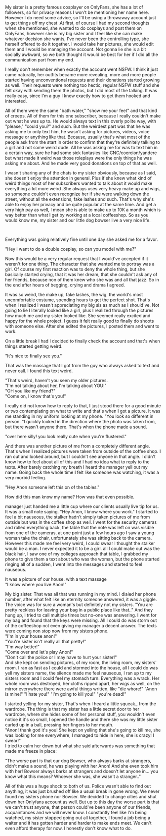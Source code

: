 My sister is a pretty famous cosplayer on OnlyFans, she has a lot of followers, so for privacy reasons I won't be mentioning her name here. However I do need some advice, so I'll be using a throwaway account just to get things off my chest .At first, of course I had my second thoughts when she mentioned, she wanted to do cosplays and post them on OnlyFans, however she is my big  sister and I feel like she can make whatever decision she wants, I've never been the controlling type, she herself offered to do it together. I would take her pictures, she would edit them and I would be managing the account. Not gonna lie she is a bit socially awkward, so we both thought it would be best for her if I did all the communication part from my end. 

I really don't remember when exactly the account went NSFW. I think it just came naturally, her outfits became more revealing, more and more people started having unconventional  requests and their donations started growing as well. Their requests were nothing too hectic, regular NSFW stuff and she felt okay with sending them the photos, but I did most of the talking. It was really easy, since I'm a guy I knew exactly how to get them hooked and interested.

All of them were the same "bath water," "show me your feet" and that kind of creeps. All of them for this one subscriber, because I really couldn't make out what he was up to. He would always text in this overly polite way, with "please," "could you?" and such. But the weirdest part was that he was asking me to only text him, he wasn't asking for pictures, videos, voice message or anything like that. Because, usually that's what most of the people ask from the start in order to confirm that they're definitely talking to a girl and not some weird dude. All he was asking me for was to text him in a certain way, sure he had some sick fantasies like CNC/coercion/yandere but what made it weird was those roleplays were the only things he was asking me about. And he made very good donations on top of that as well.

I wasn't sharing any of the chats to my sister obviously, because as I said, she doesn't enjoy the attention in general. Plus if she knew what kind of weird things most of her subscribers wanted to talk about it would make everything a lot more weird .She always uses very heavy make up and wigs, so someone couldn't even recognize her if she were walking down the street, without all the extensions, fake lashes and such. That's why she's able to enjoy her privacy and be quite popular at the same time. And get a very high pay as well, I mean she is able to make up to 10K a month which is way better than what I get by working at a local coffeeshop. So as you would know me, my sister and our little dog bowser live a very nice life.

&#x200B;

Everything was going relatively fine until one day she asked me for a favor.

"Hey I want to do a double cosplay, so can you model with me?"

Now this would be a very regular request that I would've accepted if it weren't for one thing. The character that she wanted me to portray was a girl. Of course my first reaction was to deny the whole thing, but she basically started crying, that it was her dream, that she couldn't ask any of her friends, because non of them knew who she was and all that jazz. So in the end after hours of begging, crying and drama I agreed.

It was so weird, the make up, fake lashes, the wig, the world's most uncomfortable costume, spending hours to get the perfect shot. That's when I realized I wasn't appreciating my big sis as much as I should've. Not going to lie I literally looked like a girl, plus I realized through the pictures how much me and my sister looked like. She seemed really excited and happy for the whole project. I guess it felt really good to finally do shoots with someone else.  After she edited the pictures, I posted them and went to work.

On a little break I had I decided to finally check the account and that's when things started getting weird.

"It's nice to finally see you."

That was the massage that I got from the guy who always asked to text and never call. I found this text weird.

"That's weird, haven't  you seen my older pictures.   
"I'm not talking about her, I'm talking about YOU!"  
"OH you like my friend?"  
 "Come on, I know that's you!"   


I really did not know how to reply to that, I just stood there for a good minute or two contemplating on what to write and that's when I got a picture. It was me standing in my uniform looking at my phone. "You look so different in person. "I quickly looked in the direction where the photo was taken from, but there wasn't anyone there. That's when the phone made a sound. 

"over here silly! you look really cute when you're flustered."   


And there was another picture of me from a completely different angle. That's when I realized pictures were taken from outside of the coffee shop. I ran out and looked around, but I couldn't see anyone in that angle. I didn't know how to feel about all of this and I had no idea what to reply to the texts. After barely catching my breath I heard the manager yell out my name. Going back the whole time I felt like someone was watching, it was a very morbid feeling.   


"Hey Anon someone left this on of the tables."  


How did this man know my name? How was that even possible.

manager just handed me a little cup where our clients usually live tip for us. It was a small note saying. "Hey Anon, I know where you work." I started to feel a bit nauseous, the stalker hadn't simply taken pictures of me from outside but was in the coffee shop as well. I went for the security cameras and rolled everything back, the table that the note was left on was visible from one of the cameras, at one point just a few hours ago I saw a young woman take the chair, unfortunately she was sitting back to the camera. However this made me feel very weird, I could swear I thought the stalker would be a man. I never expected it to be a girl.  all I could make out was the black hair, I saw one of my colleges  approach that table, I grabbed my phone to give them a text about who was the woman, but the phone started ringing all of a sudden, I went into the messages and started to feel nauseous.   


It was a picture of our house. with a text massage   
"I know where you live Anon!"    


My big sister. That was all that was running in my mind. I dialed her phone number, after what felt like an eternity someone answered, it was a giggle.  The voice was for sure a woman's but definitely not my sisters. "You are pretty reckless for leaving your bag in a public place like that.." And they hung up, I tried to call multiple times but no-one was answering. I went for my bag and found that the keys were missing. All I could do was storm out of the coffeeshop not even giving my manager a decent answer. The texts were coming non stop now from my sisters phone.   
"I'm in your house anon!"   
"You're sister isn't really all that pretty!"   
"I'm way better!"   
"Come over and let's play Anon!"  
"Don't call the police or I may have to hurt your sister!"   
And she kept on sending pictures, of my room, the living room, my sisters' room. I ran as fast as I could and stormed into the house, all I could do was yell my sisters name, the silence made me feel nauseous, I ran up to my sisters room and I could feel my stomach turn. Everything was a wrack. Her whole room was destroyed, her cloths ripped apart, her wigs as well, on the mirror everywhere there were awful things written, like "die whore!" "Anon is mine!" "I hate you!" "I'm going to kill you!" "you're dead!"   


I started yelling for my sister, That's when I heard a little squeak., from the wardrobe. The thing is that my sister has a little secret door to her wardrobe, where she hides some of her personal stuff, you wouldn't even notice it it's so small, I opened the handle and there she was my little sister curled up in a ball, pressing her fingers to her mouth.   
"Anon! thank god it's you! She kept on yelling that she's going to kill me, she was looking for me everywhere, I managed to hide in here, she is crazy! I swear!"   
I tried to calm her down but what she said afterwards was something that made me freeze in place:   


"The worse part is that our dog Bowser, who always barks at strangers, didn't make a sound, he was playing with her Anon! And she even took him with her! Bowser always barks at strangers and doesn't let anyone in... you know what this means? Whoever she was, she wasn't  a stranger.."  


All of this was a huge shock to both of us. Police wasn't able to find out anything, it was just brushed off like a usual break in gone wrong. We never found my sisters phone nor Bowser. We decided to change cities and shut down her Onlyfans account as well. But up to this day the worse part is that we can't trust anyone, that person could've been anyone of our friends, acquaintances and we will never know. I constantly feel like I'm being watched, my sister stopped going out all together, I found a job being a waiter and it has gotten harder and harder to make ends meet. We can't even afford therapy for now. I honestly don't know what to do.